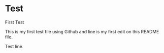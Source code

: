 # Test
First Test

This is my first test file using Github and line is my first edit on this README file.

Test line.
